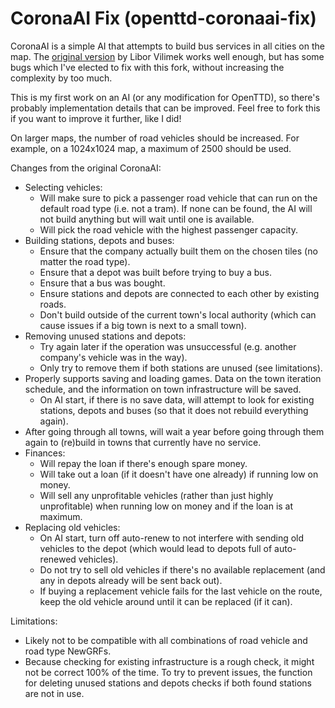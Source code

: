 # CoronaAI Fix (openttd-coronaai-fix)
CoronaAI is a simple AI that attempts to build bus services in all cities on the map. The [original version](https://www.tt-forums.net/viewtopic.php?p=1238174) by Libor Vilimek works well enough, but has some bugs which I've elected to fix with this fork, without increasing the complexity by too much.

This is my first work on an AI (or any modification for OpenTTD), so there's probably implementation details that can be improved. Feel free to fork this if you want to improve it further, like I did!

On larger maps, the number of road vehicles should be increased. For example, on a 1024x1024 map, a maximum of 2500 should be used.

Changes from the original CoronaAI:
* Selecting vehicles:
    * Will make sure to pick a passenger road vehicle that can run on the default road type (i.e. not a tram). If none can be found, the AI will not build anything but will wait until one is available.
    * Will pick the road vehicle with the highest passenger capacity.
* Building stations, depots and buses:
    * Ensure that the company actually built them on the chosen tiles (no matter the road type).
    * Ensure that a depot was built before trying to buy a bus.
    * Ensure that a bus was bought.
    * Ensure stations and depots are connected to each other by existing roads.
    * Don't build outside of the current town's local authority (which can cause issues if a big town is next to a small town).
* Removing unused stations and depots:
    * Try again later if the operation was unsuccessful (e.g. another company's vehicle was in the way).
    * Only try to remove them if both stations are unused (see limitations).
* Properly supports saving and loading games. Data on the town iteration schedule, and the information on town infrastructure will be saved.
    * On AI start, if there is no save data, will attempt to look for existing stations, depots and buses (so that it does not rebuild everything again).
* After going through all towns, will wait a year before going through them again to (re)build in towns that currently have no service.
* Finances:
    * Will repay the loan if there's enough spare money.
    * Will take out a loan (if it doesn't have one already) if running low on money.
    * Will sell any unprofitable vehicles (rather than just highly unprofitable) when running low on money and if the loan is at maximum.
* Replacing old vehicles:
    * On AI start, turn off auto-renew to not interfere with sending old vehicles to the depot (which would lead to depots full of auto-renewed vehicles).
    * Do not try to sell old vehicles if there's no available replacement (and any in depots already will be sent back out).
    * If buying a replacement vehicle fails for the last vehicle on the route, keep the old vehicle around until it can be replaced (if it can).

Limitations:
* Likely not to be compatible with all combinations of road vehicle and road type NewGRFs.
* Because checking for existing infrastructure is a rough check, it might not be correct 100% of the time. To try to prevent issues, the function for deleting unused stations and depots checks if both found stations are not in use.